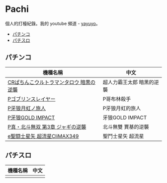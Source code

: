 # Pachi

個人的打檯紀錄。我的 youtube 頻道 - [yayuyo](https://yayuyo.yt)。

- [パチンコ](#パチンコ)
- [パチスロ](#パチスロ)

## パチンコ

| 機種名稱 | 中文 |
|-|-|
| [CRぱちんこウルトラマンタロウ 暗黒の逆襲](./ko/CRぱちんこウルトラマンタロウ%20暗黒の逆襲/README.md) | 超人力霸王太郎 暗黑的逆襲 |
| [Pゴブリンスレイヤー](./ko/Pゴブリンスレイヤー/README.md) | P哥布林殺手 |
| [P牙狼月虹ノ旅人](./ko/P牙狼月虹ノ旅人/README.md) | P牙狼月虹的旅人 |
| [P牙狼GOLD IMPACT](./ko/P牙狼GOLD%20IMPACT/README.md) | 牙狼GOLD IMPACT |
| [P真・北斗無双 第3章 ジャギの逆襲](./ko/P真・北斗無双%20第3章%20ジャギの逆襲/README.md) | 北斗無雙 賈基的逆襲|
| [e聖闘士星矢 超流星CliMAX349](./ko/e聖闘士星矢%20超流星CliMAX/README.md) | 聖鬥士星矢 超流星 |

## パチスロ

| 機種名稱 | 中文 |
|-|-|
| | |
